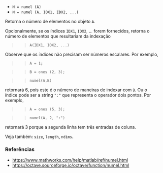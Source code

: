* `N = numel (A)`
* `N = numel (A, IDX1, IDX2, ...)`

Retorna o número de elementos no objeto `A`.

Opcionalmente, se os índices `IDX1`, `IDX2`, ... forem fornecidos, retorna o
número de elementos que resultariam da indexação

>> `A(IDX1, IDX2, ...)`

Observe que os índices não precisam ser números escalares. Por
exemplo,

>> `A = 1;`

>> `B = ones (2, 3);`

>> `numel(A,B)`

retornará 6, pois este é o número de maneiras de indexar com `B`. Ou
o índice pode ser a string `":"` que representa o operador dois pontos.
Por exemplo,

>> `A = ones (5, 3);`

>> `numel(A, 2, ":")`

retornará 3 porque a segunda linha tem três entradas de coluna.

Veja também: `size`, `length`, `ndims`.

### Referências

* https://www.mathworks.com/help/matlab/ref/numel.html
* https://octave.sourceforge.io/octave/function/numel.html
